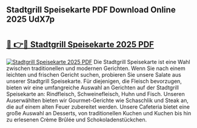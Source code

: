 ## Stadtgrill Speisekarte PDF Download Online 2025 UdX7p

# <h2><a href="http://gcb0e6j.nevu.top/?p=Stadtgrill+Speisekarte">🔗 👉🔴 Stadtgrill Speisekarte 2025 PDF</a></h2>

[![Stadtgrill Speisekarte 2025 PDF](https://i.imgur.com/dBaPXMq.png)](http://gcb0e6j.nevu.top/?p=Stadtgrill+Speisekarte)
Die Stadtgrill Speisekarte ist eine Wahl zwischen traditionellen und modernen Gerichten. Wenn Sie nach einem leichten und frischen Gericht suchen, probieren Sie unsere Salate aus unserer Stadtgrill Speisekarte. Für diejenigen, die Fleisch bevorzugen, bieten wir eine umfangreiche Auswahl an Gerichten auf der Stadtgrill Speisekarte an: Rindfleisch, Schweinefleisch, Huhn und Fisch. Unseren Auserwählten bieten wir Gourmet-Gerichte wie Schaschlik und Steak an, die auf einem alten Feuer zubereitet werden. Unsere Cafeteria bietet eine große Auswahl an Desserts, von traditionellen Kuchen und Kuchen bis hin zu erlesenen Crème Brûlée und Schokoladenstückchen.
